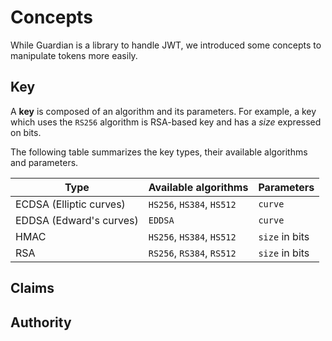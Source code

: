 # Concepts

While Guardian is a library to handle JWT, we introduced some concepts to manipulate tokens more easily.

## Key
A **key** is composed of an algorithm and its parameters.
For example, a key which uses the `RS256` algorithm is RSA-based key and has a *size* expressed on bits.

The following table summarizes the key types, their available algorithms and parameters.

| Type                    | Available algorithms      | Parameters     |
|-------------------------|---------------------------|----------------|
| ECDSA (Elliptic curves) | `HS256`, `HS384`, `HS512` | `curve`        |
| EDDSA (Edward's curves) | `EDDSA`                   | `curve`        |
| HMAC                    | `HS256`, `HS384`, `HS512` | `size` in bits |
| RSA                     | `RS256`, `RS384`, `RS512` | `size` in bits |

## Claims

## Authority
